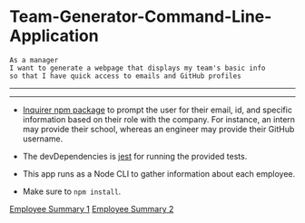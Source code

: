 # Team-Generator-Command-Line-Application

```
As a manager
I want to generate a webpage that displays my team's basic info
so that I have quick access to emails and GitHub profiles
```
------------------------------------------------------------------------
------------------------------------------------------------------------

* [Inquirer npm package](https://github.com/SBoudrias/Inquirer.js/) to prompt the user for their email, id, and specific information based on their role with the company. For instance, an intern may provide their school, whereas an engineer may provide their GitHub username.

* The devDependencies is [jest](https://jestjs.io/) for running the provided tests.

* This app runs as a Node CLI to gather information about each employee.

* Make sure to `npm install`.


[Employee Summary 1](./Assets/10-OOP-homework-demo-1.png)
[Employee Summary 2](./Assets/10-OOP-homework-demo-2.png)
